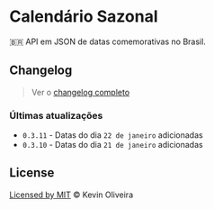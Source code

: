 # Calendário Sazonal
:brazil: API em JSON de datas comemorativas no Brasil.

## Changelog

> Ver o [changelog completo](/CHANGELOG.md)

### Últimas atualizações

* `0.3.11` - Datas do dia `22 de janeiro` adicionadas
* `0.3.10` - Datas do dia `21 de janeiro` adicionadas

## License
[Licensed by MIT](/LICENSE) &copy; Kevin Oliveira
